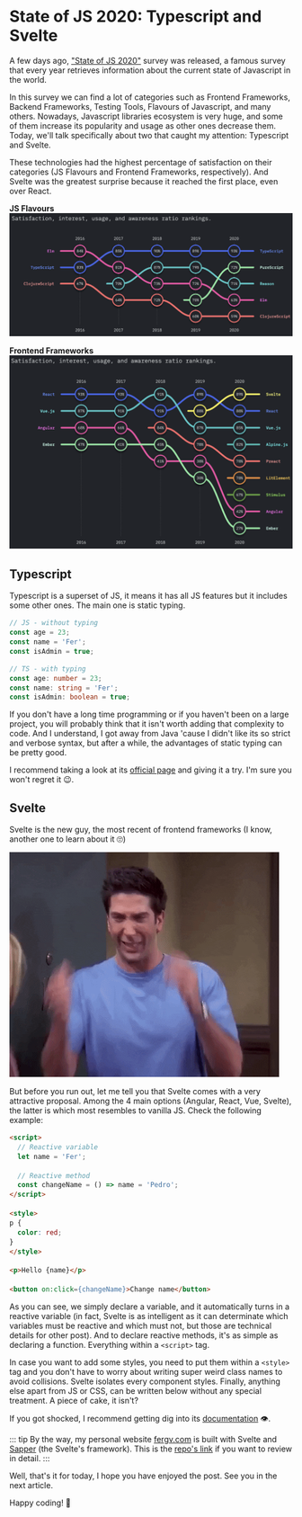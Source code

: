 # State of JS 2020: Typescript and Svelte

A few days ago, ["State of JS 2020"](https://2020.stateofjs.com/es-ES/) survey was released, a famous survey that every year retrieves information about the current state of Javascript in the world.

In this survey we can find a lot of categories such as Frontend Frameworks, Backend Frameworks, Testing Tools, Flavours of Javascript, and many others. Nowadays, Javascript libraries ecosystem is very huge, and some of them increase its popularity and usage as other ones decrease them. Today, we'll talk specifically about two that caught my attention: Typescript and Svelte.

These technologies had the highest percentage of satisfaction on their categories (JS Flavours and Frontend Frameworks, respectively). And Svelte was the greatest surprise because it reached the first place, even over React.

**JS Flavours**
![JS Flavours](./flavours.png)

**Frontend Frameworks**
![Frontend Frameworks](./frontend.png)

## Typescript

Typescript is a superset of JS, it means it has all JS features but it includes some other ones. The main one is static typing.

```javascript
// JS - without typing
const age = 23;
const name = 'Fer';
const isAdmin = true;
```

```typescript
// TS - with typing
const age: number = 23;
const name: string = 'Fer';
const isAdmin: boolean = true;
```

If you don't have a long time programming or if you haven't been on a large project, you will probably think that it isn't worth adding that complexity to code. And I understand, I got away from Java 'cause I didn't like its so strict and verbose syntax, but after a while, the advantages of static typing can be pretty good.

I recommend taking a look at its [official page](https://www.typescriptlang.org/) and giving it a try. I'm sure you won't regret it 😉.

## Svelte

Svelte is the new guy, the most recent of frontend frameworks (I know, another one to learn about it 🙄)

![Furious](./furious.gif)

But before you run out, let me tell you that Svelte comes with a very attractive proposal. Among the 4 main options (Angular, React, Vue, Svelte), the latter is which most resembles to vanilla JS. Check the following example:

```html
<script>
  // Reactive variable
  let name = 'Fer';

  // Reactive method
  const changeName = () => name = 'Pedro';
</script>

<style>
p {
  color: red;
}
</style>

<p>Hello {name}</p>

<button on:click={changeName}>Change name</button>
```

As you can see, we simply declare a variable, and it automatically turns in a reactive variable (in fact, Svelte is as intelligent as it can determinate which variables must be reactive and which must not, but those are technical details for other post). And to declare reactive methods, it's as simple as declaring a function. Everything within a `<script>` tag.

In case you want to add some styles, you need to put them within a `<style>` tag and you don't have to worry about writing super weird class names to avoid collisions. Svelte isolates every component styles.
Finally, anything else apart from JS or CSS, can be written below without any special treatment. A piece of cake, it isn't?

If you got shocked, I recommend getting dig into its [documentation](https://svelte.dev/) 👁.

::: tip
By the way, my personal website [fergv.com](https://fergv.com) is built with Svelte and [Sapper](https://sapper.svelte.dev/) (the Svelte's framework). This is the [repo's link](https://github.com/FerGv/FerGv.github.io) if you want to review in detail.
:::

Well, that's it for today, I hope you have enjoyed the post. See you in the next article.

Happy coding! 🥸
